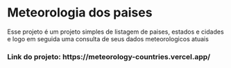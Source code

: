 <h1>Meteorologia dos paises</h1>
<p>Esse projeto é um projeto simples de listagem de paises, estados e cidades e logo em seguida uma consulta de seus dados meteorologicos atuais</p>

<h3>Link do projeto: https://meteorology-countries.vercel.app/<h3>
